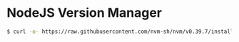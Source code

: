 # NodeJS Version Manager

```bash
$ curl -o- https://raw.githubusercontent.com/nvm-sh/nvm/v0.39.7/install.sh | bash
```